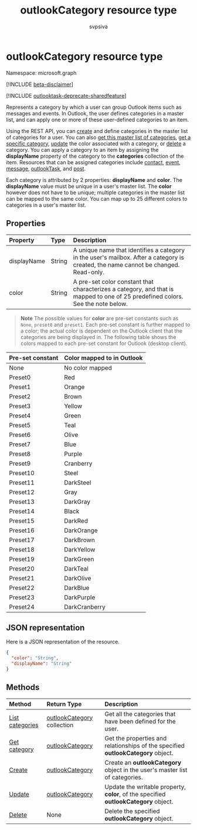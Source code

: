 ﻿---
title: "outlookCategory resource type"
description: "Represents a category by which a user can group Outlook items such as messages and events. In Outlook, the user defines categories in a master list, and can apply one or more of these user-defined"
localization_priority: Normal
author: "svpsiva"
ms.prod: "outlook"
doc_type: resourcePageType
---

# outlookCategory resource type

Namespace: microsoft.graph

[!INCLUDE [beta-disclaimer](../../includes/beta-disclaimer.md)]

[!INCLUDE [outlooktask-deprecate-sharedfeature](../../includes/outlooktask-deprecate-sharedfeature.md)]

Represents a category by which a user can group Outlook items such as messages and events. In Outlook, the user defines categories in a master list, and can apply one or more of these user-defined
categories to an item. 

Using the REST API, you can [create](../api/outlookuser-post-mastercategories.md) and define categories in the master list of categories for a user. 
You can also [get this master list of categories](../api/outlookuser-list-mastercategories.md), [get a specific category](../api/outlookcategory-get.md), 
[update](../api/outlookcategory-update.md) the color associated with a category, or [delete](../api/outlookcategory-delete.md) a category. 
You can apply a category to an item by assigning the **displayName** property of the category to the **categories** collection of the item.
Resources that can be assigned categories include [contact](contact.md), [event](event.md), [message](message.md), [outlookTask](outlooktask.md), and [post](post.md).   

Each category is attributed by 2 properties: **displayName** and **color**. The **displayName** value must be unique in a user's master list. 
The **color** however does not have to be unique; multiple categories in the master list can be mapped to the same color. You can map up 
to 25 different colors to categories in a user's master list.

## Properties

| Property    | Type   | Description                                                                                                                         |
| :---------- | :----- | :---------------------------------------------------------------------------------------------------------------------------------- |
| displayName | String | A unique name that identifies a category in the user's mailbox. After a category is created, the name cannot be changed. Read-only. |
| color       | String | A pre-set color constant that characterizes a category, and that is mapped to one of 25 predefined colors. See the note below.      |

> **Note** The possible values for **color** are pre-set constants such as `None`, `preset0` and `preset1`. Each pre-set constant is further mapped to a color; the actual
color is dependent on the Outlook client that the categories are being displayed in. The following table shows the colors mapped to each pre-set constant for Outlook (desktop client). 

| Pre-set constant | Color mapped to in Outlook |
| :--------------- | :------------------------- |
| None             | No color mapped            |
| Preset0          | Red                        |
| Preset1          | Orange                     |
| Preset2          | Brown                      |
| Preset3          | Yellow                     |
| Preset4          | Green                      |
| Preset5          | Teal                       |
| Preset6          | Olive                      |
| Preset7          | Blue                       |
| Preset8          | Purple                     |
| Preset9          | Cranberry                  |
| Preset10         | Steel                      |
| Preset11         | DarkSteel                  |
| Preset12         | Gray                       |
| Preset13         | DarkGray                   |
| Preset14         | Black                      |
| Preset15         | DarkRed                    |
| Preset16         | DarkOrange                 |
| Preset17         | DarkBrown                  |
| Preset18         | DarkYellow                 |
| Preset19         | DarkGreen                  |
| Preset20         | DarkTeal                   |
| Preset21         | DarkOlive                  |
| Preset22         | DarkBlue                   |
| Preset23         | DarkPurple                 |
| Preset24         | DarkCranberry              |

## JSON representation

Here is a JSON representation of the resource.

<!-- {
  "blockType": "resource",
  "optionalProperties": [

  ],
  "@odata.type": "microsoft.graph.outlookCategory"
}-->

```json
{
  "color": "String",
  "displayName": "String"
}

```

## Methods

| Method                                                         | Return Type                                                   | Description                                                                           |
| :------------------------------------------------------------- | :------------------------------------------------------------ | :------------------------------------------------------------------------------------ |
| [List categories](../api/outlookuser-list-mastercategories.md) | [outlookCategory](../resources/outlookcategory.md) collection | Get all the categories that have been defined for the user.                           |
| [Get category](../api/outlookcategory-get.md)                  | [outlookCategory](../resources/outlookcategory.md)            | Get the properties and relationships of the specified **outlookCategory** object.     |
| [Create](../api/outlookuser-post-mastercategories.md)          | [outlookCategory](../resources/outlookcategory.md)            | Create an **outlookCategory** object in the user's master list of categories.         |
| [Update](../api/outlookcategory-update.md)                     | [outlookCategory](../resources/outlookcategory.md)            | Update the writable property, **color**, of the specified **outlookCategory** object. |
| [Delete](../api/outlookcategory-delete.md)                     | None                                                          | Delete the specified **outlookCategory** object.                                      |

<!-- uuid: 8fcb5dbc-d5aa-4681-8e31-b001d5168d79
2015-10-25 14:57:30 UTC -->

<!--
{
  "type": "#page.annotation",
  "description": "outlookCategory resource",
  "keywords": "",
  "section": "documentation",
  "tocPath": "",
  "suppressions": []
}
-->
